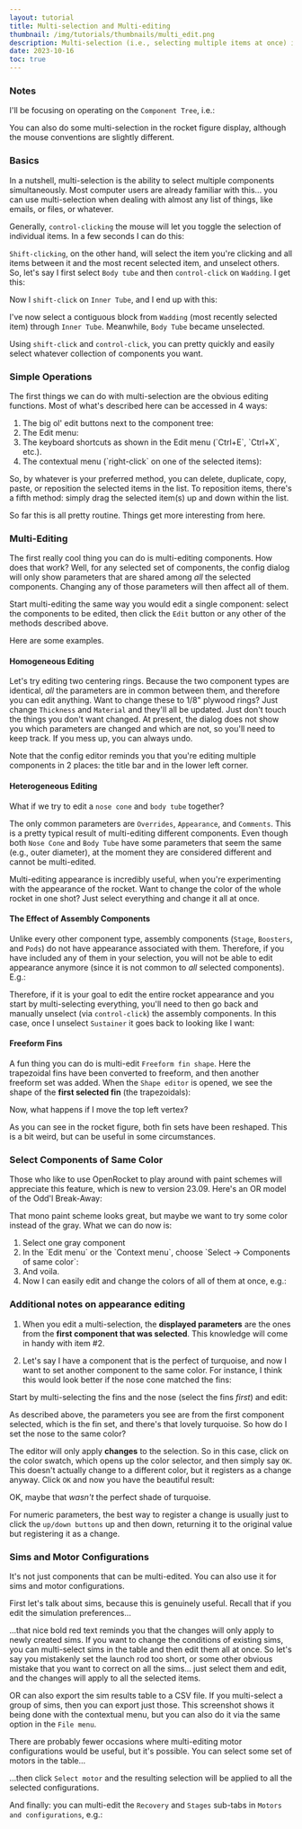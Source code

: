 ```yaml
---
layout: tutorial
title: Multi-selection and Multi-editing
thumbnail: /img/tutorials/thumbnails/multi_edit.png
description: Multi-selection (i.e., selecting multiple items at once) is pretty routine in any modern operating systems. But you might not realize some of the incredibly useful things you can do with multi-selection in OpenRocket, starting with version 22.02. This tutorial will show what’s possible.
date: 2023-10-16
toc: true
---
```


### Notes

<script>
  addWarningMessage('For the remainder of this tutorial, I\'ll be using the Windows/Linux convention of `control-click`. macOS users should translate to `command-click`. Everything else is the same across platforms except where noted.', true)
</script>

I'll be focusing on operating on the `Component Tree`, i.e.:
<script>
  addImageWithCaption('/img/tutorials/multi_edit/component_tree.png', 'Component Tree', '25%', false);
</script>

You can also do some multi-selection in the rocket figure display, although the mouse conventions are slightly different.

### Basics

In a nutshell, multi-selection is the ability to select multiple components simultaneously.  Most computer users are already familiar with this... you can use multi-selection when dealing with almost any list of things, like emails, or files, or whatever.

Generally, `control-clicking` the mouse will let you toggle the selection of individual items.  In a few seconds I can do this:
<script>
  addImageWithCaption('/img/tutorials/multi_edit/component_tree_multi_1.png', 'Multi-Selection in Component Tree', '25%', false);
</script>

`Shift-clicking`, on the other hand, will select the item you're clicking and all items between it and the most recent selected item, and unselect others.  So, let's say I first select `Body tube` and then `control-click` on `Wadding`. I get this:
<script>
  addImageWithCaption('/img/tutorials/multi_edit/component_tree_multi_2.png', 'More Multi-Selection in Component Tree', '25%', false);
</script>

Now I `shift-click` on `Inner Tube`, and I end up with this:
<script>
  addImageWithCaption('/img/tutorials/multi_edit/component_tree_multi_3.png', 'Still More Multi-Selection in Component Tree', '25%', false);
</script>

I've now select a contiguous block from `Wadding` (most recently selected item) through `Inner Tube`. Meanwhile, `Body Tube` became unselected.

Using `shift-click` and `control-click`, you can pretty quickly and easily select whatever collection of components you want.

### Simple Operations

The first things we can do with multi-selection are the obvious editing functions. Most of what's described here can be accessed in 4 ways:

<ol class="step-list">
<li markdown="1">  <!-- We want to keep markdown -->
  The big ol' edit buttons next to the component tree:
  <script>
    addImageWithCaption('/img/tutorials/multi_edit/edit_buttons.png', 'Edit Buttons', '35%', false);
  </script>
</li>

<li markdown="1">
The Edit menu:
  <script>
    addImageWithCaption('/img/tutorials/multi_edit/edit_menu.png', 'Edit Menu', '30%', false);
  </script>
</li>

<li markdown="1">
  The keyboard shortcuts as shown in the Edit menu (`Ctrl+E`, `Ctrl+X`, etc.).
</li>

<li markdown="1">
  The contextual menu (`right-click` on one of the selected items):
  <script>
    addImageWithCaption('/img/tutorials/multi_edit/contextual_menu.png', 'Contextual Menu', '35%', false);
  </script>
</li>
</ol>

So, by whatever is your preferred method, you can delete, duplicate, copy, paste, or reposition the selected items in the list.  To reposition items, there's a fifth method: simply drag the selected item(s) up and down within the list.

So far this is all pretty routine. Things get more interesting from here.

### Multi-Editing

The first really cool thing you can do is multi-editing components. How does that work? Well, for any selected set of components, the config dialog will only show parameters that are shared among *all* the selected components. Changing any of those parameters will then affect all of them.

Start multi-editing the same way you would edit a single component: select the components to be edited, then click the `Edit` button or any other of the methods described above.

Here are some examples.

#### Homogeneous Editing

Let's try editing two centering rings. Because the two component types are identical, *all* the parameters are in common between them, and therefore you can edit anything. Want to change these to 1/8" plywood rings?  Just change `Thickness` and `Material` and they'll all be updated. Just don't touch the things you don't want changed. At present, the dialog does not show you which parameters are changed and which are not, so you'll need to keep track. If you mess up, you can always undo.
<script>
  addImageWithCaption('/img/tutorials/multi_edit/homogenous.png', 'Editing Two Centering Rings', '70%', false);
</script>

Note that the config editor reminds you that you're editing multiple components in 2 places: the title bar and in the lower left corner.

#### Heterogeneous Editing

What if we try to edit a `nose cone` and `body tube` together?
<script>
  addImageWithCaption('/img/tutorials/multi_edit/heterogeneous.png', 'Multi-editing a Nose Cone and Body Tube', '70%', false);
</script>

The only common parameters are `Overrides`, `Appearance`, and `Comments`. This is a pretty typical result of multi-editing different components. Even though both `Nose Cone` and `Body Tube` have some parameters that seem the same (e.g., outer diameter), at the moment they are considered different and cannot be multi-edited.

Multi-editing appearance is incredibly useful, when you're experimenting with the appearance of the rocket. Want to change the color of the whole rocket in one shot? Just select everything and change it all at once.

#### The Effect of Assembly Components

Unlike every other component type, assembly components (`Stage`, `Boosters`, and `Pods`) do not have appearance associated with them.  Therefore, if you have included any of them in your selection, you will not be able to edit appearance anymore (since it is not common to *all* selected components). E.g.:
<script>
  addImageWithCaption('/img/tutorials/multi_edit/assembly_components.png', 'Multi-editing with Assembly Components', '55%', false);
</script>

Therefore, if it is your goal to edit the entire rocket appearance and you start by multi-selecting everything, you'll need to then go back and manually unselect (via `control-click`) the assembly components.  In this case, once I unselect `Sustainer` it goes back to looking like I want:
<script>
  addImageWithCaption('/img/tutorials/multi_edit/exclude_assembly_components.png', 'Excluding Assembly Components', '55%', false);
</script>

#### Freeform Fins

A fun thing you can do is multi-edit `Freeform fin shape`.  Here the trapezoidal fins have been converted to freeform, and then another freeform set was added. When the `Shape editor` is opened, we see the shape of the **first selected fin** (the trapezoidals):

<script>
  addImageWithCaption('/img/tutorials/multi_edit/freeform_1.png', 'Multi-editing Freeform Fin Shape', '60%', false);
</script>

Now, what happens if I move the top left vertex?
<!-- TODO: change this to animation -->
<script>
  addImageWithCaption('/img/tutorials/multi_edit/freeform_2.png', 'Moving a Vertex', '60%', false);
</script>

As you can see in the rocket figure, both fin sets have been reshaped. This is a bit weird, but can be useful in some circumstances.

### Select Components of Same Color

Those who like to use OpenRocket to play around with paint schemes will appreciate this feature, which is new to version 23.09.  Here's an OR model of the Odd'l Break-Away:
<script>
  addImageWithCaption('/img/tutorials/multi_edit/select_same_color_1.png', 'Break-Away Model', '55%', false);
</script>

That mono paint scheme looks great, but maybe we want to try some color instead of the gray. What we can do now is:

<ol class="step-list">
<li markdown="1">  <!-- We want to keep markdown -->
  Select one gray component
  <script>
    addImageWithCaption('/img/tutorials/multi_edit/select_same_color_2.png', 'Select One Gray Component', '55%', false);
  </script>
</li>

<li markdown="1">
  In the `Edit menu` or the `Context menu`, choose `Select -> Components of same color`:
  <script>
    addImageWithCaption('/img/tutorials/multi_edit/select_same_color_3.png', 'Select Components of Same Color', '55%', false);
  </script>
</li>

<li markdown="1">
  And voila.
  <script>
    addImageWithCaption('/img/tutorials/multi_edit/select_same_color_4.png', 'Selected All Gray Components', '55%', false);
  </script>
</li>

<li markdown="1">
  Now I can easily edit and change the colors of all of them at once, e.g.:
  <script>
    addImageWithCaption('/img/tutorials/multi_edit/select_same_color_5.png', 'Change Color of All Gray Components', '55%', false);
  </script>
</li>
</ol>

### Additional notes on appearance editing

1. When you edit a multi-selection, the **displayed parameters** are the ones from the **first component that was selected**.  This knowledge will come in handy with item #2.

2. Let's say I have a component that is the perfect of turquoise, and now I want to set another component to the same color.  For instance, I think this would look better if the nose cone matched the fins:

<script>
  addImageWithCaption('/img/tutorials/multi_edit/color_match_1.png', 'Turquoise Fins as Target Color for other Components', '55%', false);
</script>

Start by multi-selecting the fins and the nose (select the fins *first*) and edit:

<script>
  addImageWithCaption('/img/tutorials/multi_edit/color_match_2.png', 'Multi-edit the Fins and Nose Cone', '55%', false);
</script>

As described above, the parameters you see are from the first component selected, which is the fin set, and there's that lovely turquoise. So how do I set the nose to the same color?

The editor will only apply **changes** to the selection.  So in this case, click on the color swatch, which opens up the color selector, and then simply say `OK`.  This doesn't actually change to a different color, but it registers as a change anyway. Click `OK` and now you have the beautiful result:

<script>
  addImageWithCaption('/img/tutorials/multi_edit/color_match_3.png', 'Nose Cone Color Set to Match Fins', '55%', false);
</script>

OK, maybe that *wasn't* the perfect shade of turquoise.

For numeric parameters, the best way to register a change is usually just to click the `up/down buttons` up and then down, returning it to the original value but registering it as a change.

### Sims and Motor Configurations

It's not just components that can be multi-edited. You can also use it for sims and motor configurations.

First let's talk about sims, because this is genuinely useful. Recall that if you edit the simulation preferences...

<script>
  addImageWithCaption('/img/tutorials/multi_edit/sim_preferences.png', 'Simulation Preferences', '55%', false);
</script>

...that nice bold red text reminds you that the changes will only apply to newly created sims. If you want to change the conditions of existing sims, you can multi-select sims in the table and then edit them all at once. So let's say you mistakenly set the launch rod too short, or some other obvious mistake that you want to correct on all the sims... just select them and edit, and the changes will apply to all the selected items.

OR can also export the sim results table to a CSV file.  If you multi-select a group of sims, then you can export just those. This screenshot shows it being done with the contextual menu, but you can also do it via the same option in the `File menu`.

<script>
  addImageWithCaption('/img/tutorials/multi_edit/export_csv.png', 'Export sim results to CSV file', '60%', false);
</script>

There are probably fewer occasions where multi-editing motor configurations would be useful, but it's possible.  You can select some set of motors in the table...

<script>
  addImageWithCaption('/img/tutorials/multi_edit/motors.png', 'Multi-selection of Motors', '60%', false);
</script>

...then click `Select motor` and the resulting selection will be applied to all the selected configurations.

And finally: you can multi-edit the `Recovery` and `Stages` sub-tabs in `Motors and configurations`, e.g.:

<script>
  addImageWithCaption('/img/tutorials/multi_edit/recovery_and_stages.png', 'Multi-Editing Recover and Stages', '55%', false);
</script>
